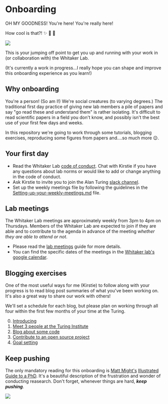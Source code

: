 # Onboarding

OH MY GOODNESS! You're here! You're really here!

How cool is that?! :sparkles: :balloon: :cake:

![](https://media.giphy.com/media/wAVA7WdV2jita/giphy.gif)

This is your jumping off point to get you up and running with your work in (or collaboration with) the Whitaker Lab.

(It's currently a work in progress...I really hope you can shape and improve this onboarding experience as you learn!)

## Why onboarding

You're a person! (So am I!) We're social creatures (to varying degrees.) The traditional first day practice of giving new lab members a pile of papers and say "go read these and understand them" is rather isolating. It's difficult to read scientific papers in a field you don't know, and possibly isn't the best use of your first few days and weeks.

In this repository we're going to work through some tutorials, blogging exercises, reproducing some figures from papers and....so much more :wink:.

## Your first day

* Read the Whitaker Lab [code of conduct](https://github.com/WhitakerLab/Onboarding/blob/master/CODE_OF_CONDUCT.md). Chat with Kirstie if you have any questions about lab norms or would like to add or change anything in the code of conduct.
* Ask Kirstie to invite you to join the Alan Turing [slack channel](https://alan-turing-institute.slack.com).
* Set up the weekly meetings file by following the guidelines in the [Setting-up-your-weekly-meetings.md](https://github.com/WhitakerLab/Onboarding/blob/master/Setting-up-your-weekly-meetings.md) file.

## Lab meetings

The Whitaker Lab meetings are approximately weekly from 3pm to 4pm on Thursdays.
Members of the Whitaker Lab are expected to join if they are able and to contribute to the agenda in advance of the meeting *whether they are able to attend or not*.

* Please read the [lab meetings](Lab-meetings.md) guide for more details.
* You can find the specific dates of the meetings in the [Whitaker lab's google calendar](https://calendar.google.com/calendar/embed?src=7nar31c6ni4esif8fn1881kgds%40group.calendar.google.com).

## Blogging exercises

One of the most useful ways for me (Kirstie) to follow along with your progress is to read blog post summaries of what you've been working on. It's also a great way to share our work with others!

We'll set a schedule for each blog, but please plan on working through all four within the first few months of your time at the Turing.

0. [Introducing](BLOGGING_EXERCISES/00-Introducing.md)
1. [Meet 3 people at the Turing Institute](BLOGGING_EXERCISES/01-MeetThreePeople.md)
2. [Blog about some code](BLOGGING_EXERCISES/02-BlogAboutSomeCode.md)
3. [Contribute to an open source project](BLOGGING_EXERCISES/03-OpenSourceContribution.md)
4. [Goal setting](BLOGGING_EXERCISES/04-GoalSetting.md)

## Keep pushing

The only mandatory reading for this onboarding is [Matt Might's](http://matt.might.net/) [Illustrated Guide to a PhD](http://matt.might.net/articles/phd-school-in-pictures/).
It's a beautiful description of the frustration and wonder of conducting reasearch.
Don't forget, whenever things are hard, ***keep pushing***.

![](http://matt.might.net/articles/phd-school-in-pictures/images/PhDKnowledge.012.jpg)
